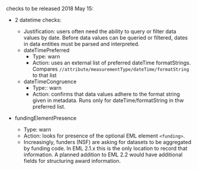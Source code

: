 checks to be released 2018 May 15:

- 2 datetime checks:
  - Justification:  users often need the ability to query or filter data values by date. Before data values can be queried or filtered, dates in data entities must be parsed and interpreted.
  - dateTimePreferred 
    - Type: warn
    - Action: uses an external list of preferred dateTime formatStrings. Compares ```//attribute/measurementType/dateTime/formatString``` to that list
  - dateTimeCongruence
    - Type:: warn
    - Action: confirms that data values adhere to the format string given in metadata. Runs only for dateTime/formatString in thw preferred list.


- fundingElementPresence 
  - Type: warn
  - Action: looks for presence of the optional EML element ```<funding>```. 
  - Increasingly, funders (NSF) are asking for datasets to be aggregated by funding code. In EML 2.1.x this is the only location to record that information. A planned addition to EML 2.2 would have additional fields for structuring award information.
